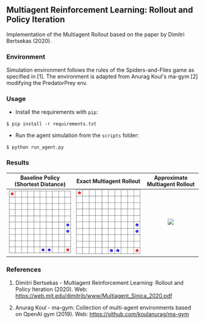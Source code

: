 ## Multiagent Reinforcement Learning: Rollout and Policy Iteration


Implementation of the Multiagent Rollout
based on the 
paper by Dimitri Bertsekas (2020).


### Environment

Simulation environment follows the rules of the Spiders-and-Flies game as 
specified in [1]. The environment is adapted from Anurag Koul's ma-gym [2] 
modifying the PredatorPrey env.


### Usage

- Install the requirements with `pip`:

```
$ pip install -r requirements.txt
```

- Run the agent simulation from the `scripts` folder:

```
$ python run_agent.py
```

### Results

Baseline Policy (Shortest Distance)        |  Exact Multiagent Rollout     | Approximate Multiagent Rollout     | 
:-------------------------:|:-------------------------:|:-------------------------:|
![](artifacts/baseline.gif)  |  ![](artifacts/exact_rollout.gif) |![](artifacts/approx_rollout.gif) |



### References

1. Dimitri Bertsekas - Multiagent Reinforcement Learning: Rollout and 
   Policy Iteration (2020).
   Web: https://web.mit.edu/dimitrib/www/Multiagent_Sinica_2020.pdf
   
2. Anurag Koul - ma-gym: Collection of multi-agent environments based 
   on OpenAI gym (2019). Web: https://github.com/koulanurag/ma-gym
   